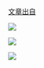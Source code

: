 [文章出自](https://www.cniao5.com/study/10215/lesson)

![](https://devyk.oss-cn-qingdao.aliyuncs.com/blog/20200308155741.png)

![](https://devyk.oss-cn-qingdao.aliyuncs.com/blog/20200308155742.png)

![](https://devyk.oss-cn-qingdao.aliyuncs.com/blog/20200308155740.png)



